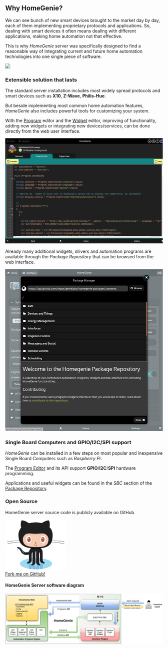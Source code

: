 ## Why HomeGenie?

We can see bunch of new smart devices brought to the market day by day,
each of them implementing proprietary protocols and applications.
So, dealing with smart devices it often means dealing with
different applications, making home automation not that effective.

This is why *HomeGenie* server was specifically designed to find a
reasonable way of integrating current and future home automation
technologies into one single piece of software.

<div class="media-container">
    <img self="size-medium" src="images/docs/dashboard_page_01.png">
</div>

### Extensible solution that lasts

The standard server installation includes most widely spread protocols
and smart devices such as **X10**, **Z-Wave**, **Philis-Hue**.

But beside implementing most common home automation features,
*HomeGenie* also includes powerful tools for customizing your system.

With the [Program](#/develop/programs) editor and the [Widget](#/develop/widgets) editor,
improving of functionality, adding new widgets or integrating
new devices/services, can be done directly from the web user interface.

<div class="media-container">
    <img self="size-medium" src="images/docs/program_editor_01.png" />
</div>

Already many additional widgets, drivers and automation programs are available
through the *Package Repository* that can be browsed from the web interface.

<div class="media-container">
    <img self="size-medium" src="images/docs/package_repos.png" />
</div>


### Single Board Computers and GPIO/I2C/SPI support

*HomeGenie* can be installed in a few steps on most popular and inexpensive Single Board Computers
such as *Raspberry Pi*.

The [Program Editor](#/develop/programs) and its API support **GPIO**/**I2C**/**SPI**
hardware programming.

Applications and useful widgets can be found in the *SBC* section of the
<a href="https://github.com/genielabs/homegenie-packages/tree/master/packages/Single%20Board%20Computers/Raspberry%20Pi">Package Repository</a>.


### Open Source

HomeGenie server source code is publicly available on GitHub.

<div class="media-container">
    <a href="https://github.com/genielabs/HomeGenie"><img width="196" src="images/github.png" /></a>
    <br />
    <a href="https://github.com/genielabs/HomeGenie">Fork me on GitHub!</a>
</div>


#### HomeGenie Server software diagram

<div class="media-container">
    <img self="size-xlarge" src="https://raw.githubusercontent.com/genielabs/HomeGenie/master/HomeGenie_Diagram.png" />
</div>

